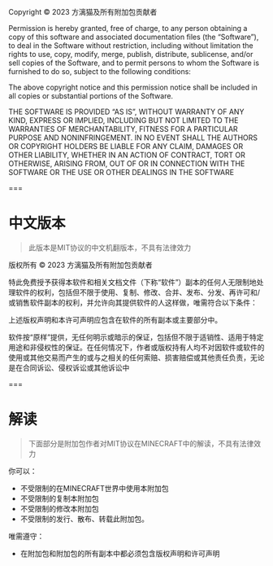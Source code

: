 Copyright © 2023 方漓猫及所有附加包贡献者

Permission is hereby granted, free of charge, to any person obtaining a copy of this software and associated documentation files (the “Software”), to deal in the Software without restriction, including without limitation the rights to use, copy, modify, merge, publish, distribute, sublicense, and/or sell copies of the Software, and to permit persons to whom the Software is furnished to do so, subject to the following conditions:

The above copyright notice and this permission notice shall be included in all copies or substantial portions of the Software.

THE SOFTWARE IS PROVIDED “AS IS”, WITHOUT WARRANTY OF ANY KIND, EXPRESS OR IMPLIED, INCLUDING BUT NOT LIMITED TO THE WARRANTIES OF MERCHANTABILITY, FITNESS FOR A PARTICULAR PURPOSE AND NONINFRINGEMENT. IN NO EVENT SHALL THE AUTHORS OR COPYRIGHT HOLDERS BE LIABLE FOR ANY CLAIM, DAMAGES OR OTHER LIABILITY, WHETHER IN AN ACTION OF CONTRACT, TORT OR OTHERWISE, ARISING FROM, OUT OF OR IN CONNECTION WITH THE SOFTWARE OR THE USE OR OTHER DEALINGS IN THE SOFTWARE

===
# 中文版本
> 此版本是MIT协议的中文机翻版本，不具有法律效力

版权所有 © 2023 方漓猫及所有附加包贡献者

特此免费授予获得本软件和相关文档文件（下称“软件”）副本的任何人无限制地处理软件的权利，包括但不限于使用、复制、修改、合并、发布、分发、再许可和/或销售软件副本的权利，并允许向其提供软件的人这样做，唯需符合以下条件：

上述版权声明和本许可声明应包含在软件的所有副本或主要部分中。

软件按“原样”提供，无任何明示或暗示的保证，包括但不限于适销性、适用于特定用途和非侵权性的保证。在任何情况下，作者或版权持有人均不对因软件或软件的使用或其他交易而产生的或与之相关的任何索赔、损害赔偿或其他责任负责，无论是在合同诉讼、侵权诉讼或其他诉讼中

===
# 解读
> 下面部分是附加包作者对MIT协议在MINECRAFT中的解读，不具有法律效力

你可以：
- 不受限制的在MINECRAFT世界中使用本附加包
- 不受限制的复制本附加包
- 不受限制的修改本附加包
- 不受限制的发行、散布、转载此附加包。

唯需遵守：
- 在附加包和附加包的所有副本中都必须包含版权声明和许可声明